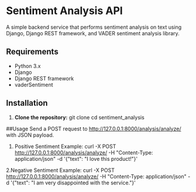 # Sentiment Analysis API

A simple backend service that performs sentiment analysis on text using Django, Django REST framework, and VADER sentiment analysis library.

## Requirements

- Python 3.x
- Django
- Django REST framework
- vaderSentiment

## Installation

1. **Clone the repository:**
   git clone <repository-url>
   cd sentiment_analysis

##Usage
Send a POST request to http://127.0.0.1:8000/analysis/analyze/ with JSON payload.

1. Positive Sentiment Example:
curl -X POST http://127.0.0.1:8000/analysis/analyze/ -H "Content-Type: application/json" -d '{"text": "I love this product!"}'

2.Negative Sentiment Example:
curl -X POST http://127.0.0.1:8000/analysis/analyze/ -H "Content-Type: application/json" -d '{"text": "I am very disappointed with the service."}'


